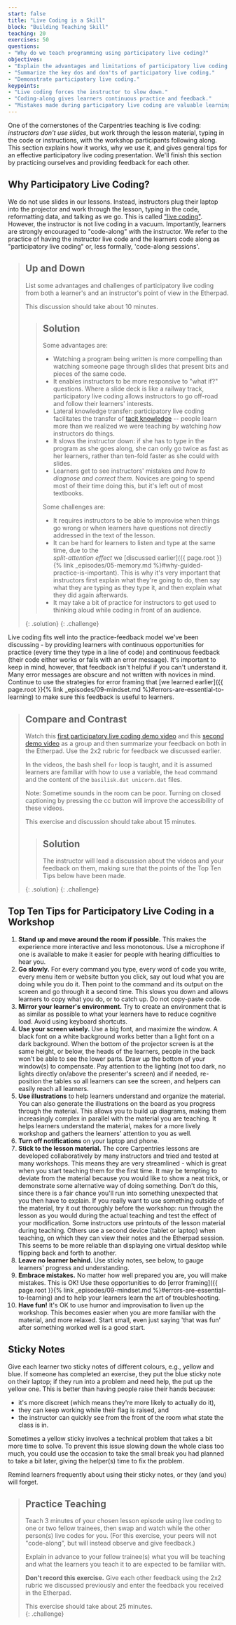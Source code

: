 ```yaml
---
start: false
title: "Live Coding is a Skill"
block: "Building Teaching Skill"
teaching: 20
exercises: 50
questions:
- "Why do we teach programming using participatory live coding?"
objectives:
- "Explain the advantages and limitations of participatory live coding."
- "Summarize the key dos and don'ts of participatory live coding."
- "Demonstrate participatory live coding."
keypoints:
- "Live coding forces the instructor to slow down."
- "Coding-along gives learners continuous practice and feedback."
- "Mistakes made during participatory live coding are valuable learning opportunities."
---
```


One of the cornerstones of the Carpentries teaching is live
coding: *instructors don't use slides*, but work through the lesson material,
typing in the code or instructions, with the workshop participants following
along. This section explains how it works, why we use it, and
gives general tips for an effective participatory live coding presentation. We'll
finish this section by practicing ourselves and providing feedback for each other. 

## Why Participatory Live Coding?

We do not use slides in our lessons.
Instead, instructors plug their laptop into the projector
and work through the lesson,
typing in the code,
reformatting data,
and talking as we go.
This is called ["live coding"](https://en.wikipedia.org/wiki/Live_coding).
However, the instructor is not live coding in a vacuum.
Importantly, learners are strongly encouraged
to "code-along" with the instructor.
We refer to the practice of having the instructor live code and the learners code along as "participatory live coding" or, less formally, 'code-along sessions'.

> ## Up and Down
>
> List some advantages and challenges of participatory live coding
> from both a learner's and an instructor's point of view
> in the Etherpad.  
>
> This discussion should take about 10 minutes.
>
>> ## Solution  
>> Some advantages are:
>>
>> *   Watching a program being written is more compelling than
>> watching someone page through slides that present bits and pieces of the same code.
>> *   It enables instructors to be more responsive to "what if?" questions.
>> Where a slide deck is like a railway track,
>> participatory live coding allows instructors to go off-road and follow their learners' interests.
>> *   Lateral knowledge transfer: participatory live coding facilitates the transfer of [tacit knowledge](http://jonudell.net/udell/2006-09-19-screencasting-of-tacit-knowledge.html) -- people learn more than we realized we were
>> teaching by watching *how* instructors do things.
>> *   It slows the instructor down:
>> if she has to type in the program as she goes along,
>> she can only go twice as fast as her learners,
>> rather than ten-fold faster as she could with slides.
>> *   Learners get to see instructors' mistakes *and how to diagnose and correct them*.
>> Novices are going to spend most of their time doing this,
>> but it's left out of most textbooks.
>>
>> Some challenges are:   
>>
>> * It requires instructors to be able to improvise when things go wrong or when learners
>> have questions not directly addressed in the text of the lesson.
>> * It can be hard for learners to listen and type at the same time, due to the  
>> *split-attention effect* we
>> [discussed earlier]({{ page.root }}{% link _episodes/05-memory.md %}#why-guided-practice-is-important).
>> This is why it's
>> very important that instructors first explain what they're going to do, then
>> say what they are typing as they type it, and then
>> explain what they did again afterwards.
>> * It may take a bit of practice for instructors to
>> get used to thinking aloud while coding in front of an audience.
>>
> {: .solution}
{: .challenge}

Live coding fits well into the practice-feedback model we've been discussing - by providing
learners with continuous opportunities for practice (every time they type in a line of code)
and continuous feedback (their code either works or fails with an error message). It's
important to keep in mind, however, that feedback isn't helpful if you can't understand it.
Many error messages are obscure and not written with novices in mind. Continue to use the strategies for error framing that
[we learned earlier]({{ page.root }}{% link _episodes/09-mindset.md %}#errors-are-essential-to-learning) to make sure this feedback is useful to learners.

> ## Compare and Contrast
>
> Watch this [first participatory live coding demo video][live-coding-bad]
> and this [second demo video][live-coding-good]
> as a group and then summarize your feedback on both in the Etherpad.
> Use the 2x2 rubric for feedback we discussed earlier.  
>
> In the videos, the bash shell `for` loop is taught,
> and it is assumed learners are familiar with how to use a variable,
> the `head` command and the content of the `basilisk.dat unicorn.dat`
> files.
>
> Note: Sometime sounds in the room can be poor. Turning on closed captioning by pressing the cc button will improve the accessibility of these videos.
>
> This exercise and discussion should take about 15 minutes.
>
> > ## Solution
> > The instructor will lead a discussion about the videos and your feedback on them,
> > making sure that the points of the Top Ten Tips below have been made.
> >
> {: .solution}
{: .challenge}

## Top Ten Tips for Participatory Live Coding in a Workshop
1. **Stand up and move around the room if possible.** This makes the experience more interactive and less monotonous. Use a microphone if one is available to make it easier for people with hearing difficulties to hear you.
2. **Go slowly.** For every command you type, every word of code you write, every menu item or website button you click, say out loud what you are doing while you do it.  Then point to the command and its output on the screen and go through it a second time.  This slows you down and allows learners to copy what you do, or to catch up.  Do not copy-paste code.
3. **Mirror your learner's environment.** Try to create an environment that is as similar as possible to what your learners have to reduce cognitive load. Avoid using keyboard shortcuts.
4. **Use your screen wisely.** Use a big font, and maximize the window.  A black font on a white background works better than a light font on a dark background.  When the bottom of the projector screen is at the same height, or below, the heads of the learners, people in the back won't be able to see the lower parts.  Draw up the bottom of your window(s) to compensate. Pay attention to the lighting (not too dark, no lights directly on/above the presenter's screen) and if needed, re-position the tables so all learners can see the screen, and helpers can easily reach all learners.
5. **Use illustrations** to help learners understand and organize the material. You can also generate the illustrations on the board as you progress through the material.  This allows you to build up diagrams, making them increasingly complex in parallel with the material you are teaching.  It helps learners understand the material, makes for a more lively workshop and gathers the learners' attention to you as well.
6. **Turn off notifications** on your laptop and phone.
7. **Stick to the lesson material.** The core Carpentries lessons are developed collaboratively by many instructors and tried and tested at many workshops.  This means they are very streamlined - which is great when you start teaching them for the first time.  It may be tempting to deviate from the material because you would like to show a neat trick, or demonstrate some alternative way of doing something.  Don't do this, since there is a fair chance you'll run into something unexpected that you then have to explain.  If you really want to use something outside of the material, try it out thoroughly before the workshop: run through the lesson as you would during the actual teaching and test the effect of your modification.
Some instructors use printouts of the lesson material during teaching. Others use a second device (tablet or laptop) when teaching, on which they can view their notes and the Etherpad session.  This seems to be more reliable than displaying one virtual desktop while flipping back and forth to another.
8. **Leave no learner behind.** Use sticky notes, see below, to gauge learners' progress and understanding.
9. **Embrace mistakes.** No matter how well prepared you are, you will make mistakes. This is OK! Use these opportunities to do [error framing]({{ page.root }}{% link _episodes/09-mindset.md %}#errors-are-essential-to-learning) and to help your learners learn the art of troubleshooting.
10. **Have fun!** It's OK to use humor and improvisation to liven up the workshop. This becomes easier when you are more familiar with the material, and more relaxed. Start small, even just saying 'that was fun' after something worked well is a good start.

## Sticky Notes
Give each learner two sticky notes of different colours, e.g., yellow and blue.
If someone has completed an exercise, they put the blue sticky note on their laptop;
if they run into a problem and need help, the put up the yellow one.  This is better
than having people raise their hands because:

*  it's more discreet (which means they're more likely to actually do it),
*  they can keep working while their flag is raised, and
*  the instructor can quickly see from the front of the room what state the class is in.

Sometimes a yellow sticky involves a technical problem that takes a bit
more time to solve.  To prevent this issue slowing down the whole
class too much, you could use the occasion to take the small break you
had planned to take a bit later, giving the helper(s) time to fix the
problem.

Remind learners frequently about using their sticky notes, or they (and you) will forget.

> ## Practice Teaching
>
> Teach 3 minutes of your chosen lesson episode using live coding to one or two
> fellow trainees, then swap and watch while the other person(s) live codes for
> you. (For this exercise, your peers will not "code-along", but will instead observe and give feedback.)
>
> Explain in advance to your fellow trainee(s) what you will be teaching
> and what the learners you teach it to are expected to be familiar with.
>
> **Don't record this exercise.** Give each other feedback
> using the 2x2 rubric we discussed previously and enter the feedback
> you received in the Etherpad.
>
> This exercise should take about 25 minutes.  
{: .challenge}


[live-coding-bad]: https://youtu.be/bXxBeNkKmJE
[live-coding-good]: https://youtu.be/SkPmwe_WjeY
